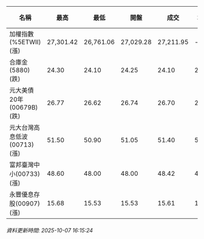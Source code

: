 | 名稱 | 最高 | 最低 | 開盤 | 成交 | 均價 | 成交金額(億) | 昨收 | 漲跌幅 | 漲跌 | 總量 | 昨量 | 振幅 |
| -------- | -------- | -------- | -------- |-------- | -------- | -------- |-------- |-------- |-------- | -------- | -------- |-------- |
|加權指數(%5ETWII) (漲)|27,301.42|26,761.06|27,029.28|27,211.95|-|5,570.26|26,761.06|1.68%|450.89|9,237,958|0|2.02%|
|合庫金(5880) (跌)|24.30|24.10|24.25|24.10|24.17|3.36|24.35|1.03%|0.25|13,896|7,035|0.82%|
|元大美債20年(00679B) (跌)|26.77|26.62|26.74|26.70|26.68|13.16|26.88|0.67%|0.18|49,327|25,917|0.56%|
|元大台灣高息低波(00713) (漲)|51.50|50.90|51.05|51.40|51.22|12.54|51.10|0.59%|0.30|24,487|10,440|1.17%|
|富邦臺灣中小(00733) (漲)|48.60|48.00|48.00|48.42|48.43|1.04|47.75|1.40%|0.67|2,153|1,124|1.26%|
|永豐優息存股(00907) (漲)|15.68|15.53|15.53|15.61|15.63|0.204|15.53|0.52%|0.08|1,307|935|0.97%|
###### 資料更新時間: 2025-10-07 16:15:24
